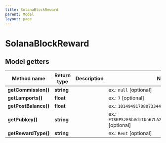 ```yaml
---
title: SolanaBlockReward
parent: Model
layout: page
---
```


# SolanaBlockReward

## Model getters

Method name | Return type | Description | Notes
------------ | ------------- | ------------- | -------------
**getCommission()** | **string** |  | ex.: `null` [optional]
**getLamports()** | **float** |  | ex.: `7` [optional]
**getPostBalance()** | **float** |  | ex.: `10149491708073344` [optional]
**getPubkey()** | **string** |  | ex.: `ETSKPSzESbVdmtUn67LA2p9J1gPCSEgYvmJS9pNNWQqR` [optional]
**getRewardType()** | **string** |  | ex.: `Rent` [optional]

